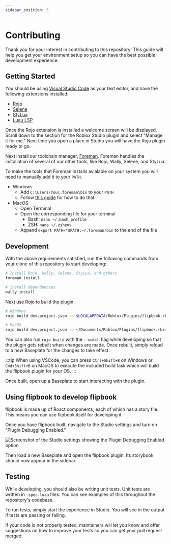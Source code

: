 ```yaml
---
sidebar_position: 5
---
```


# Contributing

Thank you for your interest in contributing to this repository! This guide will help you get your environment setup so you can have the best possible development experience.

## Getting Started

You should be using [Visual Studio Code](https://code.visualstudio.com/) as your text editor, and have the following extensions installed:

- [Rojo](https://marketplace.visualstudio.com/items?itemName=evaera.vscode-rojo)
- [Selene](https://marketplace.visualstudio.com/items?itemName=Kampfkarren.selene-vscode)
- [StyLua](https://marketplace.visualstudio.com/items?itemName=JohnnyMorganz.stylua)
- [Luau LSP](https://marketplace.visualstudio.com/items?itemName=JohnnyMorganz.luau-lsp)

Once the Rojo extension is installed a welcome screen will be displayed. Scroll down to the section for the Roblox Studio plugin and select "Manage it for me." Next time you open a place in Studio you will have the Rojo plugin ready to go.

Next install our toolchain manager, [Foreman](https://github.com/Roblox/foreman/). Foreman handles the installation of several of our other tools, like Rojo, Wally, Selene, and StyLua.

To make the tools that Foreman installs avialable on your system you will need to manually add it to your `PATH`.

- Windows
  - Add `C:\Users\You\.foreman\bin` to your `PATH`
  - Follow [this guide](https://www.architectryan.com/2018/03/17/add-to-the-path-on-windows-10/) for how to do that
- MacOS
  - Open Terminal
  - Open the corresponding file for your terminal
    - Bash: `nano ~/.bash_profile`
    - ZSH: `nano ~/.zshenv`
  - Append `export PATH="$PATH:~/.foreman/bin` to the end of the file

## Development

With the above requirements satisfied, run the following commands from your clone of this repository to start developing:

```sh
# Install Rojo, Wally, Selene, StyLua, and others
foreman install

# Install dependencies
wally install
```

Next use Rojo to build the plugin:

```sh
# Windows
rojo build dev.project.json -o $LOCALAPPDATA/Roblox/Plugins/flipbook.rbxm

# MacOS
rojo build dev.project.json -o ~/Documents/Roblox/Plugins/flipbook.rbxm
```

You can also run `rojo build` with the `--watch` flag while developing so that the plugin gets rebuilt when changes are made. Once rebuilt, simply reload to a new Baseplate for the changes to take effect.

:::tip
When using VSCode, you can press `Ctrl+Shift+B` on Windows or `Cmd+Shift+B` on MacOS to execute the included build task which will build the flipbook plugin for your OS.
:::

Once built, open up a Baseplate to start interacting with the plugin.

## Using flipbook to develop flipbook

flipbook is made up of Roact components, each of which has a story file. This means you can use flipbook itself for developing it.

Once you have flipbook built, navigate to the Studio settings and turn on "Plugin Debugging Enabled."

![Screenshot of the Studio settings showing the Plugin Debugging Enabled option](/plugin-debugging-enabled.png)

Then load a new Baseplate and open the flipbook plugin. Its storybook should now appear in the sidebar.

## Testing

While developing, you should also be writing unit tests. Unit tests are written in `.spec.luau` files. You can see examples of this throughout the repository's codebase.

To run tests, simply start the experience in Studio. You will see in the output if tests are passing or failing.

If your code is not properly tested, maintainers will let you know and offer suggestions on how to improve your tests so you can get your pull request merged.
